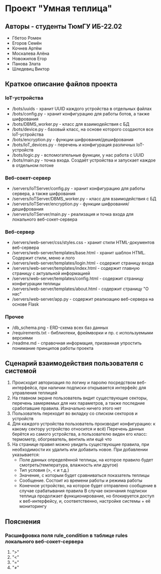 # Проект "Умная теплица"
## Авторы - студенты ТюмГУ ИБ-22.02
- Гбетоо Ромен
- Егоров Семён
- Кочнев Артём
- Москалева Алёна
- Новожилов Егор
- Панова Злата
- Шледевиц Виктор



## Краткое описание файлов проекта
### IoT-устройства
- /bots/uuids - хранит UUID каждого устройства в отдельных файлах
- /bots/config.py - хранит конфигурацию для работы ботов, а также шифрования
- /bots/DBMS_worker.py - класс для взаимодействия с БД
- /bots/device.py - базовый класс, на основе которого создаются все IoT-устройства
- /bots/encryption.py - функции шифрования/дешифрования
- /bots/IoT_devices.py - перечень и конфигурация различных IoT-устройств
- /bots/logic.py - вспомогательные функции, у нас работа с UUID
- /bots/main.py - точка входа. Создаёт устройства и запускает каждое в отдельном потоке
### Веб-сокет-сервер
- /servers/IoTServer/config.py - хранит конфигурацию для работы сервера, а также шифрования
- /servers/IoTServer/DBMS_worker.py - класс для взаимодействия с БД
- /servers/IoTServer/encryption.py - функции шифрования/дешифрования
- /servers/IoTServer/main.py - реализация и точка входа для локального веб-сокет-сервера
### Веб-сервер
- /servers/web-server/css/styles.css - хранит стили HTML-документов веб-сервера
- /servers/web-server/templates/base.html - хранит шаблон HTML. Содержит стили, меню и лого
- /servers/web-server/templates/login.html - содержит страницу входа
- /servers/web-server/templates/index.html - содержит главную страницу с актуальной информацией
- /servers/web-server/templates/config.html - содержит страницу конфигурации теплицы
- /servers/web-server/templates/about.html - содержит страницу "О нас"
- /servers/web-server/app.py - содержит реализацию веб-сервера на основе Flask
### Прочее
- /db_schema.png - ERD-схема всех баз данных
- /requirements.txt - библиотеки, фреймворки и пр. с используемыми версиями
- /readme.md - справочная информация, призванная упростить понимание принципов работы проекта



## Сценарий взаимодействия пользователя с системой
1. Происходит авторизация по логину и паролю посредством веб-интерфейса, при наличии подписки открывается интерфейс для управления теплицей
2. На главном экране пользователь видит существующие секторы, перечень замеряемых для них параметров, а также последние сработавшие правила. Изначально ничего этого нет
3. Пользователь переходит во вкладку со списком секторов и устройств
4. Для каждого устройства пользователь производит конфигурацию: к какому сектору устройство относится и всё) Перечень данных берётся из самого устройства, а пользователю виден его класс: термометр, обогреватель, вентиль или ещё что
5. На странице правил можно увидеть существующие правила, при необходимости их удалить или добавить новое. При добавлении указывается:
    - Поле данных определённой теплицы, на которое правило будет смотреть(температура, влажность или другое)
    - Тип условия (>, < и т.д.)
    - Значение, с которым будет сравниваться показатель теплицы
    - Сообщение. Состоит из времени работы и режима работы
    - Конечное устройство, на которое будет отправлено сообщение в случае срабатывания правила
В случае окончания подписки теплица продолжает функционирование, но блокируется доступ к веб-интерфейсу, и, соответственно, настройке системы + её мониторингу



## Пояснения
### Расшифровка поля rule_condition в таблице rules локального веб-сокет-сервера
1. ">"
2. "<"
3. "="
4. "≠"